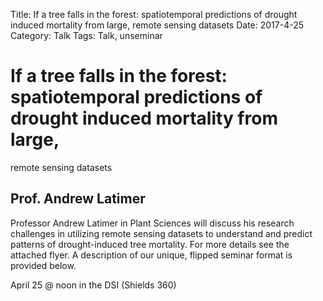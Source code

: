 Title: If a tree falls in the forest: spatiotemporal predictions of drought induced mortality from large, remote sensing datasets
Date: 2017-4-25
Category: Talk
Tags: Talk, unseminar

# If a tree falls in the forest: spatiotemporal predictions of drought induced mortality from large,
  remote sensing datasets
## Prof. Andrew Latimer

Professor Andrew Latimer in Plant Sciences will discuss his research challenges in utilizing remote
sensing datasets to understand and predict patterns of drought-induced tree mortality. For more
details see the attached flyer. A description of our unique, flipped seminar format is provided
below.


April 25 @ noon in the DSI (Shields 360)

